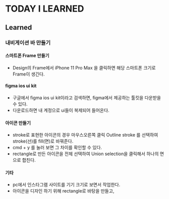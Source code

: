 # TODAY I LEARNED

## Learned

### 내비게이션 바 만들기

#### 스마트폰 Frame 만들기

- Design의 Frame에서 iPhone 11 Pro Max 을 클릭하면 해당 스마트폰 크기로 Frame이 생긴다.

#### figma ios ui kit

- 구글에서 figma ios ui kit이라고 검색하면, figma에서 제공하는 툴킷을 다운받을 수 있다.
- 다운로드하면 내 계정으로 ui들이 복제되어 들어온다.

#### 아이콘 만들기

- stroke로 표현한 아이콘의 경우 마우스오른쪽 클릭 Outline stroke 를 선택하여 stroke(선)를 fill(면)로 바꿔준다.
- cmd + y 를 눌러 보면 그 차이를 확인할 수 있다.
- rectangle로 만든 아이콘을 전체 선택하여 Union selection을 클릭해서 하나의 면으로 합친다.

#### 기타

- pc에서 인스타그램 사이트를 기기 크기로 보면서 작업한다.
- 아이콘을 디자인 하기 위해 rectangle로 바탕을 만들고,

